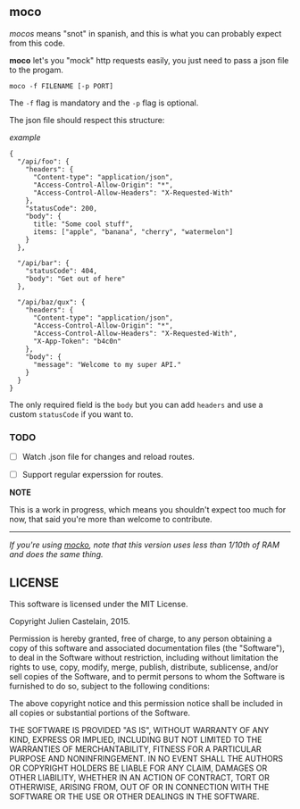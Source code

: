 moco
----

*mocos* means "snot" in spanish, and this is
what you can probably expect from this code.

**moco** let's you "mock" http requests easily, you just need to pass a json file to the progam.

`moco -f FILENAME [-p PORT]`


The `-f` flag is mandatory and the `-p` flag is optional.

The json file should respect this structure:

*example*

```
{
  "/api/foo": {
    "headers": {
      "Content-type": "application/json",
      "Access-Control-Allow-Origin": "*",
      "Access-Control-Allow-Headers": "X-Requested-With"
    },
    "statusCode": 200,
    "body": {
      title: "Some cool stuff",
      items: ["apple", "banana", "cherry", "watermelon"]
    }
  },

  "/api/bar": {
    "statusCode": 404,
    "body": "Get out of here"
  },

  "/api/baz/qux": {
    "headers": {
      "Content-type": "application/json",
      "Access-Control-Allow-Origin": "*",
      "Access-Control-Allow-Headers": "X-Requested-With",
      "X-App-Token": "b4c0n"
    },
    "body": {
      "message": "Welcome to my super API."
    }
  }
}
```

The only required field is the `body` but you can add `headers` and use a custom `statusCode` if you want to.

### TODO

- [ ] Watch .json file for changes and reload routes.
- [ ] Support regular experssion for routes.


**NOTE**

This is a work in progress, which means you shouldn't expect
too much for now, that said you're more than welcome to contribute.

---

*If you're using [mocko](https://github.com/julien/mocko),
 note that this version uses less than 1/10th of RAM and does the same thing.*


LICENSE
-------

This software is licensed under the MIT License.

Copyright Julien Castelain, 2015.

Permission is hereby granted, free of charge, to any person obtaining a copy of this
software and associated documentation files (the "Software"), to deal in the Software
without restriction, including without limitation the rights to use, copy, modify, merge,
publish, distribute, sublicense, and/or sell copies of the Software, and to permit persons
to whom the Software is furnished to do so, subject to the following conditions:

The above copyright notice and this permission notice shall be included in all copies or
substantial portions of the Software.

THE SOFTWARE IS PROVIDED "AS IS", WITHOUT WARRANTY OF ANY KIND, EXPRESS OR IMPLIED,
INCLUDING BUT NOT LIMITED TO THE WARRANTIES OF MERCHANTABILITY, FITNESS FOR A
PARTICULAR PURPOSE AND NONINFRINGEMENT. IN NO EVENT SHALL THE AUTHORS OR
COPYRIGHT HOLDERS BE LIABLE FOR ANY CLAIM, DAMAGES OR OTHER LIABILITY,
WHETHER IN AN ACTION OF CONTRACT, TORT OR OTHERWISE, ARISING FROM,
OUT OF OR IN CONNECTION WITH THE SOFTWARE OR THE USE OR OTHER
DEALINGS IN THE SOFTWARE.

